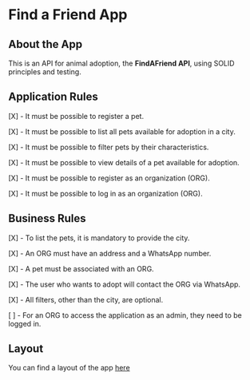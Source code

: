 # Find a Friend App
## About the App

This is an API for animal adoption, the **FindAFriend API**, using SOLID principles and testing.

## Application Rules

[X] - It must be possible to register a pet.

[X] - It must be possible to list all pets available for adoption in a city.

[X] - It must be possible to filter pets by their characteristics.

[X] - It must be possible to view details of a pet available for adoption.

[X] - It must be possible to register as an organization (ORG).

[X] - It must be possible to log in as an organization (ORG).

## Business Rules

[X] - To list the pets, it is mandatory to provide the city.

[X] - An ORG must have an address and a WhatsApp number.

[X] - A pet must be associated with an ORG.

[X] - The user who wants to adopt will contact the ORG via WhatsApp.

[X] - All filters, other than the city, are optional.

[ ] - For an ORG to access the application as an admin, they need to be logged in.

## Layout

You can find a layout of the app [here](https://www.figma.com/community/file/1220006040435238030)
